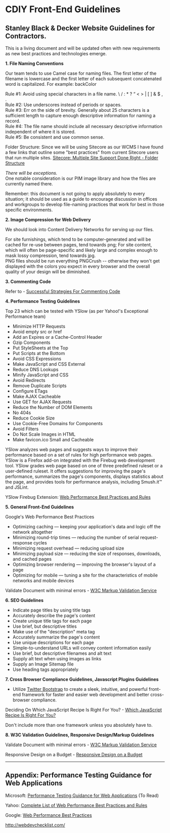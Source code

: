 CDIY Front-End Guidelines
===========

Stanley Black & Decker Website Guidelines for Contractors.
-----------------------------------------------------

This is a living document and will be updated often with new requirements as new best practices and technologies emerge.

**1. File Naming Conventions**
 
Our team tends to use Camel case for naming files.
The first letter of the filename is lowercase and the first letter of each subsequent concatenated word is capitalized. 
For example: backColor

Rule #1: Avoid using special characters in a file name. \ / : * ? “ < > | [ ] & $ , .  
Rule #2: Use underscores instead of periods or spaces.  
Rule #3: Err on the side of brevity. Generally about 25 characters is a sufficient length to capture enough descriptive information for 
naming a record.   
Rule #4: The file name should include all necessary descriptive information independent of where it 
is stored.   
Rule #5: Be consistent and use common sense.

Folder Structure: 
Since we will be using Sitecore as our WCMS I have found a few links that outline some "best practices" from current Sitecore users that run multiple sites. 
[Sitecore: Multiple Site Support Done Right - Folder Structure](http://xpressivecode.com/2012/1/3/sitecore-multiple-site-support-done-right-folder-structure.aspx "Sitecore: Multiple Site Support Done Right - Folder Structure")

*There will be exceptions.*  
One notable consideration is our PIM image library and how the files are currently named there. 

Remember: this document is not going to apply absolutely to every situation; it should be used as a 
guide to encourage discussion in offices and workgroups to develop file-naming practices that work 
for best in those specific environments.

**2. Image Compression for Web Delivery**  

We should look into Content Delivery Networks for serving up our files.

For site furnishings, which tend to be computer-generated and will be cached for re-use between pages, tend towards png; For site content, which will often be page-specific and likely large and complex enough to mask lossy compression, tend towards jpg.  
PNG files should be run everything PNGCrush -- otherwise they won't get displayed with the colors you expect in every browser and the overall quality of your design will be diminished.

**3. Commenting Code** 

 Refer to - [Successful Strategies For Commenting Code](http://www.particletree.com/features/successful-strategies-for-commenting-code/ "Successful Strategies For Commenting Code")


**4. Performance Testing Guidelines**

Top 23 which can be tested with YSlow (as per Yahoo!'s Exceptional Performance team)

* Minimize HTTP Requests
* Avoid empty src or href
* Add an Expires or a Cache-Control Header
* Gzip Components
* Put StyleSheets at the Top
* Put Scripts at the Bottom
* Avoid CSS Expressions
* Make JavaScript and CSS External
* Reduce DNS Lookups
* Minify JavaScript and CSS
* Avoid Redirects
* Remove Duplicate Scripts
* Configure ETags
* Make AJAX Cacheable
* Use GET for AJAX Requests
* Reduce the Number of DOM Elements
* No 404s
* Reduce Cookie Size
* Use Cookie-Free Domains for Components
* Avoid Filters
* Do Not Scale Images in HTML
* Make favicon.ico Small and Cacheable

YSlow analyzes web pages and suggests ways to improve their performance based on a set of rules for high performance web pages. YSlow is a Firefox add-on integrated with the Firebug web development tool. YSlow grades web page based on one of three predefined ruleset or a user-defined ruleset. It offers suggestions for improving the page's performance, summarizes the page's components, displays statistics about the page, and provides tools for performance analysis, including Smush.it™ and JSLint.

YSlow Firebug Extension: [Web Performance Best Practices and Rules](http://developer.yahoo.com/yslow/ "YSlow")
 
**5. General Front-End Guidelines**

Google's Web Performance Best Practices

* Optimizing caching — keeping your application's data and logic off the network altogether
* Minimizing round-trip times — reducing the number of serial request-response cycles
* Minimizing request overhead — reducing upload size
* Minimizing payload size — reducing the size of responses, downloads, and cached pages
* Optimizing browser rendering — improving the browser's layout of a page
* Optimizing for mobile — tuning a site for the characteristics of mobile networks and mobile devices

Validate Document with minimal errors - [W3C Markup Validation Service](http://validator.w3.org "W3C")

**6. SEO Guidelines**

* Indicate page titles by using title tags
* Accurately describe the page's content
* Create unique title tags for each page
* Use brief, but descriptive titles
* Make use of the "description" meta tag
* Accurately summarize the page's content
* Use unique descriptions for each page
* Simple-to-understand URLs will convey 
content information easily
* Use brief, but descriptive filenames and alt text
* Supply alt text when using images as links
* Supply an Image Sitemap file
* Use heading tags appropriately

**7. Cross Browser Compliance Guidelines, Javascript Plugins Guidelines**
* Utilize [Twitter Bootstrap](http://twitter.github.com/bootstrap/index.html "Twitter Bootstrap") to create a sleek, intuitive, and powerful front-end framework for faster and easier web development and better cross-browser compliance.

Deciding On Which JavaScript Recipe Is Right For You? - [Which JavaScript Recipe Is Right For You?](http://coding.smashingmagazine.com/2012/12/14/which-javascript-recipe-is-right-for-you/#more-120645 "Which JavaScript Recipe Is Right For You?")

Don't include more than one framework unless you absolutely have to.

**8. W3C Validation Guidelines, Responsive Design/Markup Guidelines**

Validate Document with minimal errors - [W3C Markup Validation Service](http://validator.w3.org "W3C")

Responsive Design on a Budget - [Responsive Design on a Budget](http://clearleft.com/thinks/responsivedesignonabudget/ "Responsive Design on a Budget")

-------------------------------------------------
Appendix: Performance Testing Guidance for Web Applications
-------------------------------------------------

Microsoft: [Performance Testing Guidance for Web Applications](http://perftestingguide.codeplex.com/downloads/get/17955 "Performance Testing Guidance for Web Applications") (To Read) 

Yahoo: [Complete List of Web Performance Best Practices and Rules](http://developer.yahoo.com/performance/rules.html "Complete List of Rules")

Google: [Web Performance Best Practices](https://developers.google.com/speed/docs/best-practices/rules_intro "Rules Introduction")

http://webdevchecklist.com/
